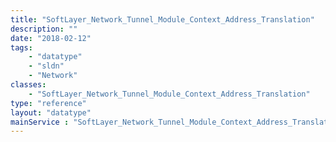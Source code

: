 ```yaml
---
title: "SoftLayer_Network_Tunnel_Module_Context_Address_Translation"
description: ""
date: "2018-02-12"
tags:
    - "datatype"
    - "sldn"
    - "Network"
classes:
    - "SoftLayer_Network_Tunnel_Module_Context_Address_Translation"
type: "reference"
layout: "datatype"
mainService : "SoftLayer_Network_Tunnel_Module_Context_Address_Translation"
---
```

